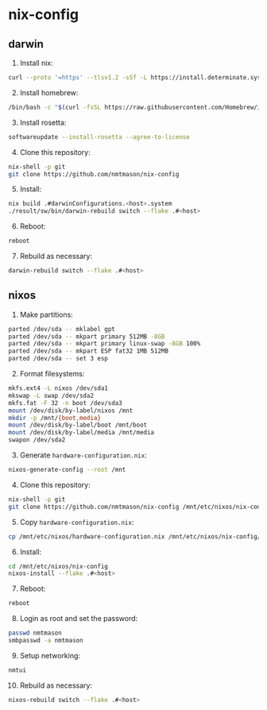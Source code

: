 # nix-config

## darwin

1. Install nix:

```bash
curl --proto '=https' --tlsv1.2 -sSf -L https://install.determinate.systems/nix | sh -s -- install
```

2. Install homebrew:

```bash
/bin/bash -c "$(curl -fsSL https://raw.githubusercontent.com/Homebrew/install/HEAD/install.sh)"
```

3. Install rosetta:

```bash
softwareupdate --install-rosetta --agree-to-license
```

4. Clone this repository:

```bash
nix-shell -p git
git clone https://github.com/nmtmason/nix-config
```

5. Install:

```bash
nix build .#darwinConfigurations.<host>.system
./result/sw/bin/darwin-rebuild switch --flake .#<host>
```

6. Reboot:

```bash
reboot
```

7. Rebuild as necessary:

```bash
darwin-rebuild switch --flake .#<host>
```

## nixos

1. Make partitions:

```bash
parted /dev/sda -- mklabel gpt
parted /dev/sda -- mkpart primary 512MB -8GB
parted /dev/sda -- mkpart primary linux-swap -8GB 100%
parted /dev/sda -- mkpart ESP fat32 1MB 512MB
parted /dev/sda -- set 3 esp
```

2. Format filesystems:

```bash
mkfs.ext4 -L nixos /dev/sda1
mkswap -L swap /dev/sda2
mkfs.fat -F 32 -n boot /dev/sda3
mount /dev/disk/by-label/nixos /mnt
mkdir -p /mnt/{boot,media}
mount /dev/disk/by-label/boot /mnt/boot
mount /dev/disk/by-label/media /mnt/media
swapon /dev/sda2
```

3. Generate `hardware-configuration.nix`:

```bash
nixos-generate-config --root /mnt
```

4. Clone this repository:

```bash
nix-shell -p git
git clone https://github.com/nmtmason/nix-config /mnt/etc/nixos/nix-config
```

5. Copy `hardware-configuration.nix`:

```bash
cp /mnt/etc/nixos/hardware-configuration.nix /mnt/etc/nixos/nix-config/nixos/hosts/<host>
```

6. Install:

```bash
cd /mnt/etc/nixos/nix-config
nixos-install --flake .#<host>
```

7. Reboot:

```bash
reboot
```

8. Login as root and set the password:

```bash
passwd nmtmason
smbpasswd -a nmtmason
```

9. Setup networking:

```bash
nmtui
```

10. Rebuild as necessary:

```bash
nixos-rebuild switch --flake .#<host>
```
